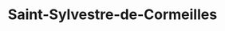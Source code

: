 ---
title: Saint-Sylvestre-de-Cormeilles
url: /saint-sylvestre-de-cormeilles/
latitude: 49.25
longitude: 0.422
---